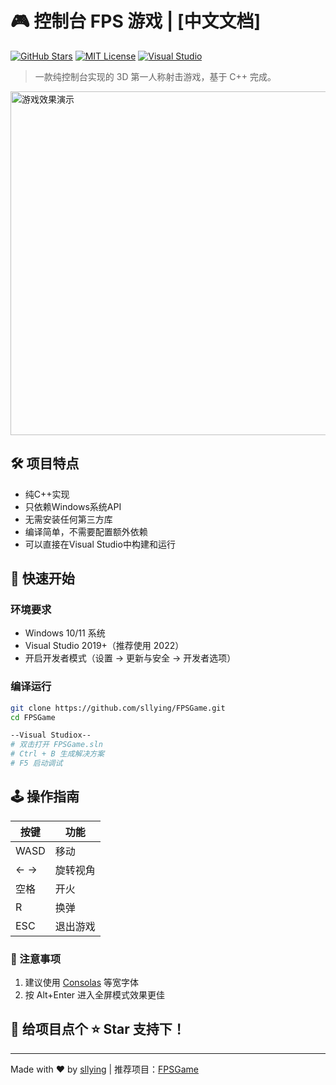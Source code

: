 # 🎮 控制台 FPS 游戏 | [中文文档]

[![GitHub Stars](https://img.shields.io/github/stars/sllying/FPSGame?style=flat-square)](https://github.com/sllying/FPSGame/stargazers)
[![MIT License](https://img.shields.io/badge/license-MIT-green)](LICENSE)
[![Visual Studio](https://img.shields.io/badge/IDE-VS2019+-blue)](https://visualstudio.microsoft.com/zh-hans/)

> 一款纯控制台实现的 3D 第一人称射击游戏，基于 C++ 完成。

<img src="https://placehold.co/600x400?text=游戏截图+GIF+（建议补充实际截图）" width="550" alt="游戏效果演示"/>


## 🛠️ 项目特点
- 纯C++实现
- 只依赖Windows系统API
- 无需安装任何第三方库
- 编译简单，不需要配置额外依赖
- 可以直接在Visual Studio中构建和运行


## 🚀 快速开始

### 环境要求
- Windows 10/11 系统
- Visual Studio 2019+（推荐使用 2022）
- 开启开发者模式（设置 -> 更新与安全 -> 开发者选项）

### 编译运行
```bash
git clone https://github.com/sllying/FPSGame.git
cd FPSGame

--Visual Studiox--
# 双击打开 FPSGame.sln
# Ctrl + B 生成解决方案
# F5 启动调试
```

## 🕹️ 操作指南

| 按键       | 功能               |
|------------|--------------------|
| WASD       | 移动               |
| ← →        | 旋转视角           |
| 空格       | 开火               |
| R          | 换弹               |
| ESC        | 退出游戏           |

### 📝 注意事项
1. 建议使用 [Consolas](https://learn.microsoft.com/zh-cn/windows/terminal/) 等宽字体
2. 按 Alt+Enter 进入全屏模式效果更佳


## 🤝 给项目点个 ⭐ Star 支持下！


---

Made with ❤️ by [sllying](https://github.com/sllying) | 推荐项目：[FPSGame](https://github.com/sllying/FPSGame)

